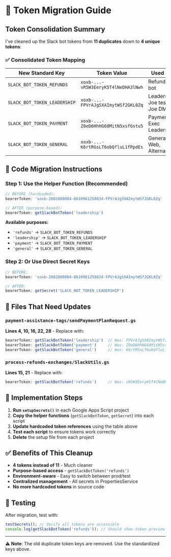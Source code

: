 # 🔧 Token Migration Guide

## Token Consolidation Summary

I've cleaned up the Slack bot tokens from **11 duplicates** down to **4 unique tokens**:

### ✅ **Consolidated Token Mapping**

| **New Standard Key** | **Token Value** | **Used For** | **Replace These Old Values** |
|---------------------|-----------------|--------------|------------------------------|
| `SLACK_BOT_TOKEN_REFUNDS` | `xoxb-...-vR5W3EeryK5T4lNeDHA3lNwh` | Refunds bot | (unique) |
| `SLACK_BOT_TOKEN_LEADERSHIP` | `xoxb-...-FPVrAJgSXAImytWSf2GKL0Zq` | Leadership, Joe test, Joe DM | `SLACK_BOT_TOKEN_JOE_TEST`, `SLACK_BOT_TOKEN_JOE_DM`, `SLACK_BOT_TOKEN_JOE_TEST_DM` |
| `SLACK_BOT_TOKEN_PAYMENT` | `xoxb-...-Z0eD6HhHG68MitN5xsfGstu5` | Payment, Exec Leadership | `SLACK_BOT_TOKEN_EXEC_LEADERSHIP` |
| `SLACK_BOT_TOKEN_GENERAL` | `xoxb-...-K6rtRGsLT6obQfluL1fPpdEs` | General, Web, Alternate | `SLACK_BOT_TOKEN_WEB`, `SLACK_BOT_TOKEN_ALTERNATE` |

## 🔄 **Code Migration Instructions**

### **Step 1: Use the Helper Function (Recommended)**

```javascript
// BEFORE (hardcoded):
bearerToken: 'xoxb-2602080084-8610961250834-FPVrAJgSXAImytWSf2GKL0Zq'

// AFTER (purpose-based):
bearerToken: getSlackBotToken('leadership')
```

**Available purposes:**
- `'refunds'` → `SLACK_BOT_TOKEN_REFUNDS`
- `'leadership'` → `SLACK_BOT_TOKEN_LEADERSHIP`  
- `'payment'` → `SLACK_BOT_TOKEN_PAYMENT`
- `'general'` → `SLACK_BOT_TOKEN_GENERAL`

### **Step 2: Or Use Direct Secret Keys**

```javascript
// BEFORE:
bearerToken: 'xoxb-2602080084-8610961250834-FPVrAJgSXAImytWSf2GKL0Zq'

// AFTER:
bearerToken: getSecret('SLACK_BOT_TOKEN_LEADERSHIP')
```

## 📁 **Files That Need Updates**

### `payment-assistance-tags/sendPaymentPlanRequest.gs`
**Lines 4, 10, 16, 22, 28** - Replace with:
```javascript
bearerToken: getSlackBotToken('leadership')  // Was: FPVrAJgSXAImytWSf2GKL0Zq
bearerToken: getSlackBotToken('payment')     // Was: Z0eD6HhHG68MitN5xsfGstu5  
bearerToken: getSlackBotToken('general')     // Was: K6rtRGsLT6obQfluL1fPpdEs
```

### `process-refunds-exchanges/SlackUtils.gs`
**Lines 15, 21** - Replace with:
```javascript
bearerToken: getSlackBotToken('refunds')     // Was: vR5W3EeryK5T4lNeDHA3lNwh
```

## 🚀 **Implementation Steps**

1. **Run `setupSecrets()`** in each Google Apps Script project
2. **Copy the helper functions** (`getSlackBotToken`, `getSecret`) into each script
3. **Update hardcoded token references** using the table above
4. **Test each script** to ensure tokens work correctly
5. **Delete** the setup file from each project

## ✅ **Benefits of This Cleanup**

- **4 tokens instead of 11** - Much cleaner
- **Purpose-based access** - `getSlackBotToken('refunds')`
- **Environment-aware** - Easy to switch between prod/test
- **Centralized management** - All secrets in PropertiesService
- **No more hardcoded tokens** in source code

## 🧪 **Testing**

After migration, test with:
```javascript
testSecrets(); // Verify all tokens are accessible
console.log(getSlackBotToken('refunds')); // Should show token preview
```

---

⚠️ **Note**: The old duplicate token keys are removed. Use the standardized keys above.
